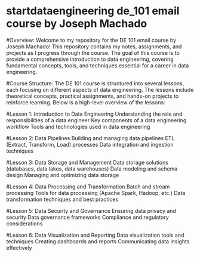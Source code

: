 # startdataengineering de_101 email course by Joseph Machado
#Overview:
Welcome to my repository for the DE 101 email course by Joseph Machado! This repository contains my notes, assignments, and projects as I progress through the course. The goal of this course is to provide a comprehensive introduction to data engineering, covering fundamental concepts, tools, and techniques essential for a career in data engineering.

#Course Structure:
The DE 101 course is structured into several lessons, each focusing on different aspects of data engineering. The lessons include theoretical concepts, practical assignments, and hands-on projects to reinforce learning. Below is a high-level overview of the lessons:

#Lesson 1: Introduction to Data Engineering
Understanding the role and responsibilities of a data engineer
Key components of a data engineering workflow
Tools and technologies used in data engineering

#Lesson 2: Data Pipelines
Building and managing data pipelines
ETL (Extract, Transform, Load) processes
Data integration and ingestion techniques

#Lesson 3: Data Storage and Management
Data storage solutions (databases, data lakes, data warehouses)
Data modeling and schema design
Managing and optimizing data storage

#Lesson 4: Data Processing and Transformation
Batch and stream processing
Tools for data processing (Apache Spark, Hadoop, etc.)
Data transformation techniques and best practices

#Lesson 5: Data Security and Governance
Ensuring data privacy and security
Data governance frameworks
Compliance and regulatory considerations

#Lesson 6: Data Visualization and Reporting
Data visualization tools and techniques
Creating dashboards and reports
Communicating data insights effectively
